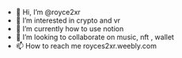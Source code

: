 - 👋 Hi, I’m @royce2xr
- 👀 I’m interested in crypto and vr 
- 🌱 I’m currently how to use notion
- 💞️ I’m looking to collaborate on music, nft , wallet
- 📫 How to reach me royces2xr.weebly.com

<!---
royce2xr/royce2xr is a ✨ special ✨ repository because its `README.md` (this file) appears on your GitHub profile.
You can click the Preview link to take a look at your changes.
--->

